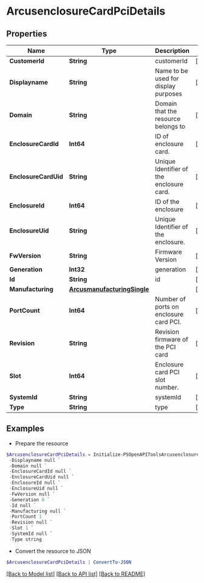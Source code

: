 # ArcusenclosureCardPciDetails
## Properties

Name | Type | Description | Notes
------------ | ------------- | ------------- | -------------
**CustomerId** | **String** | customerId | [optional] 
**Displayname** | **String** | Name to be used for display purposes | [optional] 
**Domain** | **String** | Domain that the resource belongs to | [optional] 
**EnclosureCardId** | **Int64** | ID of enclosure card. | [optional] 
**EnclosureCardUid** | **String** | Unique Identifier of the enclosure card. | [optional] 
**EnclosureId** | **Int64** | ID of the enclosure | [optional] 
**EnclosureUid** | **String** | Unique Identifier of the enclosure. | [optional] 
**FwVersion** | **String** | Firmware Version | [optional] 
**Generation** | **Int32** | generation | [optional] 
**Id** | **String** | id | [optional] 
**Manufacturing** | [**ArcusmanufacturingSingle**](ArcusmanufacturingSingle.md) |  | [optional] 
**PortCount** | **Int64** | Number of ports on enclosure card PCI. | [optional] 
**Revision** | **String** | Revision firmware of the PCI card | [optional] 
**Slot** | **Int64** | Enclosure card PCI slot number. | [optional] 
**SystemId** | **String** | systemId | [optional] 
**Type** | **String** | type | [optional] 

## Examples

- Prepare the resource
```powershell
$ArcusenclosureCardPciDetails = Initialize-PSOpenAPIToolsArcusenclosureCardPciDetails  -CustomerId string `
 -Displayname null `
 -Domain null `
 -EnclosureCardId null `
 -EnclosureCardUid null `
 -EnclosureId null `
 -EnclosureUid null `
 -FwVersion null `
 -Generation 0 `
 -Id null `
 -Manufacturing null `
 -PortCount 1 `
 -Revision null `
 -Slot 1 `
 -SystemId null `
 -Type string
```

- Convert the resource to JSON
```powershell
$ArcusenclosureCardPciDetails | ConvertTo-JSON
```

[[Back to Model list]](../README.md#documentation-for-models) [[Back to API list]](../README.md#documentation-for-api-endpoints) [[Back to README]](../README.md)

